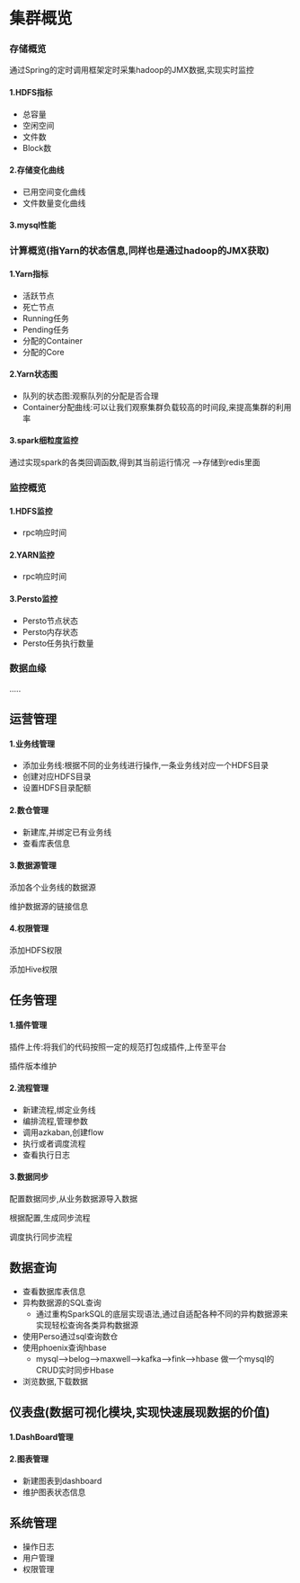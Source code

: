 # 集群概览

### 存储概览

通过Spring的定时调用框架定时采集hadoop的JMX数据,实现实时监控

#### 1.HDFS指标

- 总容量
- 空闲空间
- 文件数
- Block数

#### 2.存储变化曲线

- 已用空间变化曲线
- 文件数量变化曲线

#### 3.mysql性能

### 计算概览(指Yarn的状态信息,同样也是通过hadoop的JMX获取)

#### 1.Yarn指标

- 活跃节点
- 死亡节点
- Running任务
- Pending任务
- 分配的Container
- 分配的Core

#### 2.Yarn状态图

- 队列的状态图:观察队列的分配是否合理
- Container分配曲线:可以让我们观察集群负载较高的时间段,来提高集群的利用率

#### 3.spark细粒度监控

通过实现spark的各类回调函数,得到其当前运行情况 -->存储到redis里面

### 监控概览

#### 1.HDFS监控

- rpc响应时间

#### 2.YARN监控

- rpc响应时间

#### 3.Persto监控

- Persto节点状态
- Persto内存状态
- Persto任务执行数量

### 数据血缘

.....

## 运营管理

#### 1.业务线管理

- 添加业务线:根据不同的业务线进行操作,一条业务线对应一个HDFS目录
- 创建对应HDFS目录
- 设置HDFS目录配额

#### 2.数仓管理

- 新建库,并绑定已有业务线
- 查看库表信息

#### 3.数据源管理

添加各个业务线的数据源

维护数据源的链接信息

#### 4.权限管理

添加HDFS权限

添加Hive权限

## 任务管理

#### 1.插件管理

插件上传:将我们的代码按照一定的规范打包成插件,上传至平台

插件版本维护

#### 2.流程管理

- 新建流程,绑定业务线
- 编排流程,管理参数
- 调用azkaban,创建flow
- 执行或者调度流程
- 查看执行日志

#### 3.数据同步

配置数据同步,从业务数据源导入数据

根据配置,生成同步流程

调度执行同步流程

## 数据查询

- 查看数据库表信息
- 异构数据源的SQL查询
  - 通过重构SparkSQL的底层实现语法,通过自适配各种不同的异构数据源来实现轻松查询各类异构数据源
- 使用Perso通过sql查询数仓
- 使用phoenix查询hbase
  - mysql-->belog-->maxwell-->kafka-->fink-->hbase   做一个mysql的CRUD实时同步Hbase
- 浏览数据,下载数据

## 仪表盘(数据可视化模块,实现快速展现数据的价值)

#### 1.DashBoard管理

#### 2.图表管理

- 新建图表到dashboard
- 维护图表状态信息

## 系统管理

- 操作日志
- 用户管理 
- 权限管理